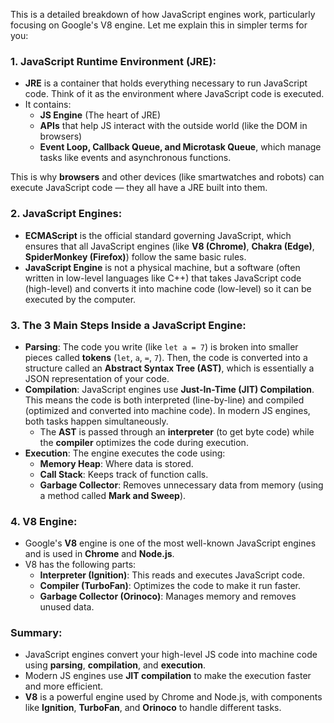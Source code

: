 This is a detailed breakdown of how JavaScript engines work, particularly focusing on Google's V8 engine. Let me explain this in simpler terms for you:

### 1. **JavaScript Runtime Environment (JRE):**

- **JRE** is a container that holds everything necessary to run JavaScript code. Think of it as the environment where JavaScript code is executed.
- It contains:
    - **JS Engine** (The heart of JRE)
    - **APIs** that help JS interact with the outside world (like the DOM in browsers)
    - **Event Loop, Callback Queue, and Microtask Queue**, which manage tasks like events and asynchronous functions.

This is why **browsers** and other devices (like smartwatches and robots) can execute JavaScript code — they all have a JRE built into them.

### 2. **JavaScript Engines:**

- **ECMAScript** is the official standard governing JavaScript, which ensures that all JavaScript engines (like **V8 (Chrome)**, **Chakra (Edge)**, **SpiderMonkey (Firefox)**) follow the same basic rules.
- **JavaScript Engine** is not a physical machine, but a software (often written in low-level languages like C++) that takes JavaScript code (high-level) and converts it into machine code (low-level) so it can be executed by the computer.

### 3. **The 3 Main Steps Inside a JavaScript Engine:**

- **Parsing**: The code you write (like `let a = 7`) is broken into smaller pieces called **tokens** (`let`, `a`, `=`, `7`). Then, the code is converted into a structure called an **Abstract Syntax Tree (AST)**, which is essentially a JSON representation of your code.
- **Compilation**: JavaScript engines use **Just-In-Time (JIT) Compilation**. This means the code is both interpreted (line-by-line) and compiled (optimized and converted into machine code). In modern JS engines, both tasks happen simultaneously.
    - The **AST** is passed through an **interpreter** (to get byte code) while the **compiler** optimizes the code during execution.
- **Execution**: The engine executes the code using:
    - **Memory Heap**: Where data is stored.
    - **Call Stack**: Keeps track of function calls.
    - **Garbage Collector**: Removes unnecessary data from memory (using a method called **Mark and Sweep**).

### 4. **V8 Engine:**

- Google's **V8** engine is one of the most well-known JavaScript engines and is used in **Chrome** and **Node.js**.
- V8 has the following parts:
    - **Interpreter (Ignition)**: This reads and executes JavaScript code.
    - **Compiler (TurboFan)**: Optimizes the code to make it run faster.
    - **Garbage Collector (Orinoco)**: Manages memory and removes unused data.

### Summary:

- JavaScript engines convert your high-level JS code into machine code using **parsing**, **compilation**, and **execution**.
- Modern JS engines use **JIT compilation** to make the execution faster and more efficient.
- **V8** is a powerful engine used by Chrome and Node.js, with components like **Ignition**, **TurboFan**, and **Orinoco** to handle different tasks.
